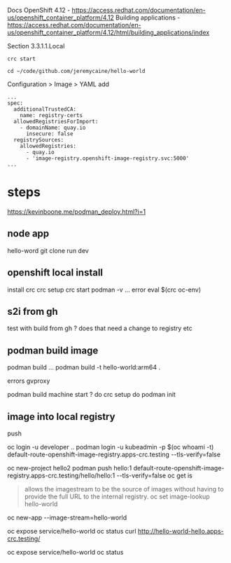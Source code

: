 Docs
OpenShift 4.12 - https://access.redhat.com/documentation/en-us/openshift_container_platform/4.12
Building applications - https://access.redhat.com/documentation/en-us/openshift_container_platform/4.12/html/building_applications/index 

Section 3.3.1.1.Local
```
crc start

cd ~/code/github.com/jeremycaine/hello-world

```

Configuration > Image > YAML
add
```
...
spec:
  additionalTrustedCA:
    name: registry-certs
  allowedRegistriesForImport:
    - domainName: quay.io
      insecure: false
  registrySources:
    allowedRegistries:
      - quay.io
      - 'image-registry.openshift-image-registry.svc:5000'
...
```




# steps
https://kevinboone.me/podman_deploy.html?i=1

## node app
hello-word
git clone
run dev

## openshift local install
install crc
crc setup
crc start
podman -v ... error
eval $(crc oc-env)

## s2i from gh
test with build from gh
? does that need a change to registry etc

## podman build image
podman build ...
podman build -t hello-world:arm64 .

errors 
gvproxy

podman build
machine start
? do crc setup do podman init

## image into local registry
push

oc login -u developer ..
podman login -u kubeadmin -p $(oc whoami -t) default-route-openshift-image-registry.apps-crc.testing --tls-verify=false

oc new-project hello2
podman push hello:1 default-route-openshift-image-registry.apps-crc.testing/hello/hello:1 --tls-verify=false
oc get is

> allows the imagestream to be the source of images without having to provide the full URL to the internal registry.
oc set image-lookup hello-world

oc new-app --image-stream=hello-world

oc expose service/hello-world
oc status
curl http://hello-world-hello.apps-crc.testing/

oc expose service/hello-world
oc status
